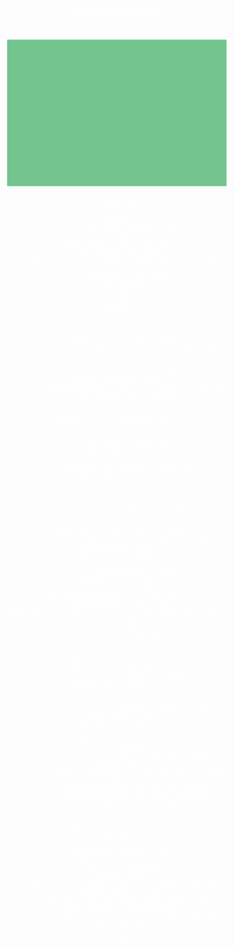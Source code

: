 
<html>
<head>
    <title>Мухобойка 8-bit</title>
    <style>
        body {
            background: url('https://i.imgur.com/3ZQZQ9m.png') repeat;
            image-rendering: pixelated;
            text-align: center;
            font-family: 'Press Start 2P', cursive;
            color: white;
            overflow: hidden; /* Предотвращаем прокрутку */
            margin: 0; /* Убираем отступы body */
        }
        h1, p {
            margin: 10px 0; /* Уменьшаем margin для заголовка и параграфа */
        }
        canvas {
            display: block;
            margin: 20px auto;
            border: 3px solid white;
            background: #73c48f;
            image-rendering: pixelated;
            cursor: crosshair; /* Изменяем курсор на мухобойку */
        }
        #score-container { /* Контейнер для очков */
            margin-top: 20px;
            font-size: 24px;
        }
        #message { /* Контейнер для сообщений (игра окончена) */
            position: absolute;
            top: 50%;
            left: 50%;
            transform: translate(-50%, -50%);
            font-size: 36px;
            display: none; /* Скрываем сообщение по умолчанию */
            background-color: rgba(0, 0, 0, 0.7); /* Полупрозрачный фон для сообщения */
            padding: 20px;
            border-radius: 10px;
        }
        button { /* Стиль для кнопки рестарта */
            margin-top: 20px;
            padding: 10px 20px;
            font-family: 'Press Start 2P', cursive;
            background-color: #4CAF50; /* Зеленый цвет */
            border: none;
            color: white;
            text-align: center;
            text-decoration: none;
            display: inline-block;
            font-size: 16px;
            cursor: pointer;
            border-radius: 5px; /* Закругление углов кнопки */
        }
        button:hover {
            background-color: #45a049; /* Темнее зеленый при наведении */
        }
    </style>
    <link href="https://fonts.googleapis.com/css2?family=Press+Start+2P&display=swap" rel="stylesheet"> <!-- Подключение шрифта -->
</head>
<body>
    <h1>Мухобойка 8-bit</h1>
    <p>Лови мух мухобойкой! Кликни, чтобы ударить.</p>
    <canvas id="gameCanvas" width="600" height="400"></canvas>
    <div id="score-container">Очки: <span id="score">0</span></div>
    <div id="message">
        Игра окончена! Счет: <span id="final-score">0</span>
        <button id="restart-button">Рестарт</button>
    </div>

    <script>
        const canvas = document.getElementById("gameCanvas");
        const ctx = canvas.getContext("2d");
        let score = 0;
        let fly = { x: Math.random() * 560, y: Math.random() * 360, speed: 2 }; // Начальные параметры мухи
        let flyImage = new Image();
        flyImage.src = 'https://i.imgur.com/F2K4R6J.png'; // Изображение мухи
        let swatterImage = new Image();
        swatterImage.src = 'https://i.imgur.com/YhTG8xZ.png'; // Изображение мухобойки
        let hitSound = new Audio('https://www.myinstants.com/media/sounds/slap.mp3'); // Звук попадания
        let missSound = new Audio('https://www.myinstants.com/media/sounds/miss.mp3'); // Звук промаха

        let mouseX = 0, mouseY = 0; // Позиция мыши
        let gameOver = false; // Флаг состояния игры
        let moveFlyInterval; // Переменная для хранения интервала движения мухи

        function drawFly() {
            ctx.clearRect(0, 0, canvas.width, canvas.height); // Очистка канваса перед каждым кадром
            ctx.drawImage(flyImage, fly.x, fly.y, 40, 40); // Рисуем муху
            ctx.drawImage(swatterImage, mouseX - 20, mouseY - 20, 40, 40); // Рисуем мухобойку на месте курсора
        }

        function moveFly() {
            if (gameOver) return; // Прекращаем движение, если игра окончена

            // Случайное движение мухи
            fly.x += (Math.random() - 0.5) * fly.speed * 2;
            fly.y += (Math.random() - 0.5) * fly.speed * 2;

            // Ограничение позиции мухи в пределах канваса
            fly.x = Math.max(0, Math.min(fly.x, canvas.width - 40));
            fly.y = Math.max(0, Math.min(fly.y, canvas.height - 40));
            drawFly(); // Отрисовка мухи и мухобойки
        }

        function hitFly(event) {
            if (gameOver) return; // Не обрабатываем клики, если игра окончена

            const rect = canvas.getBoundingClientRect(); // Получаем координаты канваса относительно окна браузера
            mouseX = event.clientX - rect.left; // Получаем X координату мыши относительно канваса
            mouseY = event.clientY - rect.top; // Получаем Y координату мыши относительно канваса

            // Проверка попадания по мухе
            if (mouseX >= fly.x && mouseX <= fly.x + 40 && mouseY >= fly.y && mouseY <= fly.y + 40) {
                score++; // Увеличиваем счет
                document.getElementById("score").textContent = score; // Обновляем отображение счета
                fly = { x: Math.random() * 560, y: Math.random() * 360, speed: Math.min(fly.speed + 0.2, 7) }; // Увеличиваем скорость мухи и меняем позицию
                hitSound.play(); // Проигрываем звук попадания
            } else {
                missSound.play(); // Проигрываем звук промаха
            }
        }

        // Обработчик движения мыши для перемещения мухобойки
        canvas.addEventListener("mousemove", (event) => {
            const rect = canvas.getBoundingClientRect();
            mouseX = event.clientX - rect.left;
            mouseY = event.clientY - rect.top;
        });

        canvas.addEventListener("click", hitFly); // Обработчик кликов для "удара" мухобойкой
        moveFlyInterval = setInterval(moveFly, 50); // Запускаем движение мухи каждые 50 миллисекунд
        drawFly(); // Первоначальная отрисовка

        // Функция проверки окончания игры
        function checkGameOver() {
            if (score >= 20) { // Условие окончания игры (например, 20 пойманных мух)
                gameOver = true; // Устанавливаем флаг окончания игры
                clearInterval(moveFlyInterval); // Останавливаем движение мухи
                document.getElementById("message").style.display = "block"; // Показываем сообщение об окончании игры
                document.getElementById("final-score").textContent = score; // Выводим финальный счет в сообщении
            }
        }

        setInterval(checkGameOver, 100); // Проверяем условие Game Over каждые 100 мс

        // Обработчик кнопки "Рестарт"
        document.getElementById("restart-button").addEventListener("click", () => {
            score = 0; // Сбрасываем счет
            document.getElementById("score").textContent = 0; // Обновляем отображение счета
            fly = { x: Math.random() * 560, y: Math.random() * 360, speed: 2 }; // Возвращаем начальные параметры мухи
            gameOver = false; // Сбрасываем флаг окончания игры
            document.getElementById("message").style.display = "none"; // Скрываем сообщение об окончании игры
            moveFlyInterval = setInterval(moveFly, 50); // Запускаем движение мухи снова
        });

    </script>
</body>
</html>
